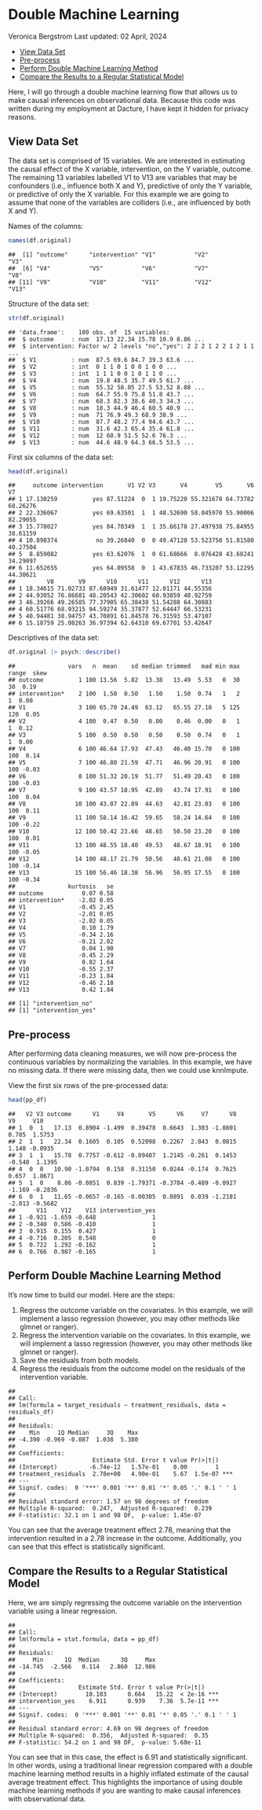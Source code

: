 Double Machine Learning
================
Veronica Bergstrom
Last updated: 02 April, 2024

- [View Data Set](#view-data-set)
- [Pre-process](#pre-process)
- [Perform Double Machine Learning
  Method](#perform-double-machine-learning-method)
- [Compare the Results to a Regular Statistical
  Model](#compare-the-results-to-a-regular-statistical-model)

Here, I will go through a double machine learning flow that allows us to
make causal inferences on observational data. Because this code was
written during my employment at Dacture, I have kept it hidden for
privacy reasons.

## View Data Set

The data set is comprised of 15 variables. We are interested in
estimating the causal effect of the X variable, intervention, on the Y
variable, outcome. The remaining 13 variables labelled V1 to V13 are
variables that may be confounders (i.e., influence both X and Y),
predictive of only the Y variable, or predictive of only the X variable.
For this example we are going to assume that none of the variables are
colliders (i.e., are influenced by both X and Y).

Names of the columns:

``` r
names(df.original)
```

    ##  [1] "outcome"      "intervention" "V1"           "V2"           "V3"          
    ##  [6] "V4"           "V5"           "V6"           "V7"           "V8"          
    ## [11] "V9"           "V10"          "V11"          "V12"          "V13"

Structure of the data set:

``` r
str(df.original)
```

    ## 'data.frame':    100 obs. of  15 variables:
    ##  $ outcome     : num  17.13 22.34 15.78 10.9 8.86 ...
    ##  $ intervention: Factor w/ 2 levels "no","yes": 2 2 2 1 2 2 1 2 1 1 ...
    ##  $ V1          : num  87.5 69.6 84.7 39.3 63.6 ...
    ##  $ V2          : int  0 1 1 0 1 0 0 1 0 0 ...
    ##  $ V3          : int  1 1 1 0 0 1 0 1 1 0 ...
    ##  $ V4          : num  19.8 48.5 35.7 49.5 61.7 ...
    ##  $ V5          : num  55.32 58.05 27.5 53.52 8.08 ...
    ##  $ V6          : num  64.7 55.9 75.8 51.8 43.7 ...
    ##  $ V7          : num  68.3 82.3 38.6 40.3 34.3 ...
    ##  $ V8          : num  18.3 44.9 46.4 60.5 40.9 ...
    ##  $ V9          : num  71 76.9 49.3 68.9 38.9 ...
    ##  $ V10         : num  87.7 48.2 77.4 94.6 43.7 ...
    ##  $ V11         : num  31.6 42.3 65.4 35.4 61.8 ...
    ##  $ V12         : num  12 60.9 51.5 52.6 76.3 ...
    ##  $ V13         : num  44.6 48.9 64.3 66.5 53.5 ...

First six columns of the data set:

``` r
head(df.original)
```

    ##     outcome intervention       V1 V2 V3       V4        V5       V6       V7
    ## 1 17.130259          yes 87.51224  0  1 19.75220 55.321678 64.73782 68.26276
    ## 2 22.336067          yes 69.63501  1  1 48.52690 58.045970 55.90006 82.29055
    ## 3 15.778027          yes 84.70349  1  1 35.66178 27.497938 75.84955 38.61159
    ## 4 10.898374           no 39.26840  0  0 49.47128 53.523750 51.81580 40.27504
    ## 5  8.859082          yes 63.62076  1  0 61.68666  8.076428 43.68241 34.29097
    ## 6 11.652655          yes 64.09558  0  1 43.67835 46.733207 53.12295 44.30621
    ##         V8       V9      V10      V11      V12      V13
    ## 1 18.34615 71.02733 87.68949 31.61477 12.01171 44.55356
    ## 2 44.93052 76.86681 48.20543 42.30602 60.93859 48.92759
    ## 3 46.39266 49.26585 77.37905 65.38438 51.54288 64.30883
    ## 4 60.51776 68.93215 94.59274 35.37877 52.64447 66.53231
    ## 5 40.94481 38.94757 43.70891 61.84578 76.31593 53.47107
    ## 6 15.18759 25.08263 36.97394 62.64310 69.67701 53.42647

Descriptives of the data set:

``` r
df.original |> psych::describe()
```

    ##               vars   n  mean    sd median trimmed   mad min max range  skew
    ## outcome          1 100 13.56  5.82  13.38   13.49  5.53   0  30    30  0.19
    ## intervention*    2 100  1.50  0.50   1.50    1.50  0.74   1   2     1  0.00
    ## V1               3 100 65.70 24.49  63.12   65.55 27.10   5 125   120  0.05
    ## V2               4 100  0.47  0.50   0.00    0.46  0.00   0   1     1  0.12
    ## V3               5 100  0.50  0.50   0.50    0.50  0.74   0   1     1  0.00
    ## V4               6 100 46.64 17.93  47.43   46.40 15.70   0 100   100  0.14
    ## V5               7 100 46.80 21.59  47.71   46.96 20.91   0 100   100 -0.03
    ## V6               8 100 51.32 20.19  51.77   51.49 20.43   0 100   100 -0.03
    ## V7               9 100 43.57 18.95  42.89   43.74 17.91   0 100   100  0.04
    ## V8              10 100 43.07 22.89  44.63   42.81 23.03   0 100   100  0.11
    ## V9              11 100 58.14 16.42  59.65   58.24 14.64   0 100   100 -0.22
    ## V10             12 100 50.42 23.66  48.65   50.50 23.20   0 100   100  0.01
    ## V11             13 100 48.55 18.40  49.53   48.67 18.91   0 100   100 -0.05
    ## V12             14 100 48.17 21.79  50.56   48.61 21.08   0 100   100 -0.14
    ## V13             15 100 56.46 18.38  56.96   56.95 17.55   0 100   100 -0.34
    ##               kurtosis   se
    ## outcome           0.07 0.58
    ## intervention*    -2.02 0.05
    ## V1               -0.45 2.45
    ## V2               -2.01 0.05
    ## V3               -2.02 0.05
    ## V4                0.10 1.79
    ## V5               -0.34 2.16
    ## V6               -0.21 2.02
    ## V7                0.04 1.90
    ## V8               -0.45 2.29
    ## V9                0.82 1.64
    ## V10              -0.55 2.37
    ## V11              -0.23 1.84
    ## V12              -0.46 2.18
    ## V13               0.42 1.84

    ## [1] "intervention_no"
    ## [1] "intervention_yes"

## Pre-process

After performing data cleaning measures, we will now pre-process the
continuous variables by normalizing the variables. In this example, we
have no missing data. If there were missing data, then we could use
knnImpute.

View the first six rows of the pre-processed data:

``` r
head(pp_df)
```

    ##   V2 V3 outcome      V1     V4       V5      V6     V7      V8     V9     V10
    ## 1  0  1   17.13  0.8904 -1.499  0.39478  0.6643  1.303 -1.0801  0.785  1.5753
    ## 2  1  1   22.34  0.1605  0.105  0.52098  0.2267  2.043  0.0815  1.140 -0.0935
    ## 3  1  1   15.78  0.7757 -0.612 -0.89407  1.2145 -0.261  0.1453 -0.540  1.1395
    ## 4  0  0   10.90 -1.0794  0.158  0.31150  0.0244 -0.174  0.7625  0.657  1.8671
    ## 5  1  0    8.86 -0.0851  0.839 -1.79371 -0.3784 -0.489 -0.0927 -1.169 -0.2836
    ## 6  0  1   11.65 -0.0657 -0.165 -0.00305  0.0891  0.039 -1.2181 -2.013 -0.5682
    ##      V11    V12    V13 intervention_yes
    ## 1 -0.921 -1.659 -0.648                1
    ## 2 -0.340  0.586 -0.410                1
    ## 3  0.915  0.155  0.427                1
    ## 4 -0.716  0.205  0.548                0
    ## 5  0.722  1.292 -0.162                1
    ## 6  0.766  0.987 -0.165                1

## Perform Double Machine Learning Method

It’s now time to build our model. Here are the steps:

1.  Regress the outcome variable on the covariates. In this example, we
    will implement a lasso regression (however, you may other methods
    like glmnet or ranger).
2.  Regress the intervention variable on the covariates. In this
    example, we will implement a lasso regression (however, you may
    other methods like glmnet or ranger).
3.  Save the residuals from both models.
4.  Regress the residuals from the outcome model on the residuals of the
    intervention variable.

<!-- -->

    ## 
    ## Call:
    ## lm(formula = target_residuals ~ treatment_residuals, data = residuals_df)
    ## 
    ## Residuals:
    ##    Min     1Q Median     3Q    Max 
    ## -4.390 -0.969 -0.087  1.038  5.380 
    ## 
    ## Coefficients:
    ##                      Estimate Std. Error t value Pr(>|t|)    
    ## (Intercept)         -6.74e-12   1.57e-01    0.00        1    
    ## treatment_residuals  2.78e+00   4.90e-01    5.67  1.5e-07 ***
    ## ---
    ## Signif. codes:  0 '***' 0.001 '**' 0.01 '*' 0.05 '.' 0.1 ' ' 1
    ## 
    ## Residual standard error: 1.57 on 98 degrees of freedom
    ## Multiple R-squared:  0.247,  Adjusted R-squared:  0.239 
    ## F-statistic: 32.1 on 1 and 98 DF,  p-value: 1.45e-07

You can see that the average treatment effect 2.78, meaning that the
intervention resulted in a 2.78 increase in the outcome. Additionally,
you can see that this effect is statistically significant.

## Compare the Results to a Regular Statistical Model

Here, we are simply regressing the outcome variable on the intervention
variable using a linear regression.

    ## 
    ## Call:
    ## lm(formula = stat.formula, data = pp_df)
    ## 
    ## Residuals:
    ##     Min      1Q  Median      3Q     Max 
    ## -14.745  -2.566   0.114   2.860  12.986 
    ## 
    ## Coefficients:
    ##                  Estimate Std. Error t value Pr(>|t|)    
    ## (Intercept)        10.103      0.664   15.22  < 2e-16 ***
    ## intervention_yes    6.911      0.939    7.36  5.7e-11 ***
    ## ---
    ## Signif. codes:  0 '***' 0.001 '**' 0.01 '*' 0.05 '.' 0.1 ' ' 1
    ## 
    ## Residual standard error: 4.69 on 98 degrees of freedom
    ## Multiple R-squared:  0.356,  Adjusted R-squared:  0.35 
    ## F-statistic: 54.2 on 1 and 98 DF,  p-value: 5.68e-11

You can see that in this case, the effect is 6.91 and statistically
significant. In other words, using a traditional linear regression
compared with a double machine learning method results in a highly
inflated estimate of the causal average treatment effect. This
highlights the importance of using double machine learning methods if
you are wanting to make causal inferences with observational data.
